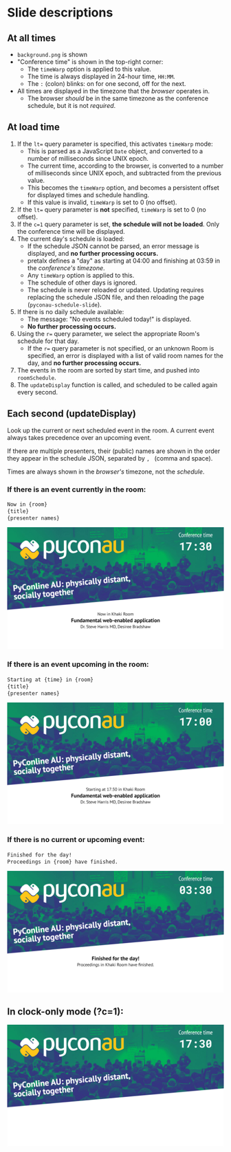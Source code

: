 # Slide descriptions

## At all times

* `background.png` is shown
* "Conference time" is shown in the top-right corner:
  * The `timeWarp` option is applied to this value.
  * The time is always displayed in 24-hour time, `HH:MM`.
  * The `:` (colon) blinks: on for one second, off for the next.
* All times are displayed in the timezone that the _browser_ operates in.
  * The browser _should_ be in the same timezone as the conference schedule, but it is not _required_.

## At load time

1. If the `lt=` query parameter is specified, this activates `timeWarp` mode:
   * This is parsed as a JavaScript `Date` object, and converted to a number of milliseconds since UNIX epoch.
   * The current time, according to the browser, is converted to a number of milliseconds since UNIX epoch, and subtracted from the previous value.
   * This becomes the `timeWarp` option, and becomes a persistent offset for displayed times and schedule handling.
   * If this value is invalid, `timeWarp` is set to 0 (no offset).
2. If the `lt=` query parameter is **not** specified, `timeWarp` is set to 0 (no offset).
3. If the `c=1` query parameter is set, **the schedule will not be loaded**.  Only the conference time will be displayed.
4. The current day's schedule is loaded:
   * If the schedule JSON cannot be parsed, an error message is displayed, and **no further processing occurs.**
   * pretalx defines a "day" as starting at 04:00 and finishing at 03:59 in the _conference's timezone_.
   * Any `timeWarp` option is applied to this.
   * The schedule of other days is ignored.
   * The schedule is never reloaded or updated.  Updating requires replacing the schedule JSON file, and then reloading the page (`pyconau-schedule-slide`).
5. If there is no daily schedule available:
   * The message: "No events scheduled today!" is displayed.
   * **No further processing occurs.**
6. Using the `r=` query parameter, we select the appropriate Room's schedule for that day.
   * If the `r=` query parameter is not specified, or an unknown Room is specified, an error is displayed with a list of valid room names for the day, and **no further processing occurs.**
7. The events in the room are sorted by start time, and pushed into `roomSchedule`.
8. The `updateDisplay` function is called, and scheduled to be called again every second.

## Each second (updateDisplay)

Look up the current or next scheduled event in the room.  A current event always takes precedence over an upcoming event.

If there are multiple presenters, their (public) names are shown in the order they appear in the schedule JSON, separated by `, ` (comma and space).

Times are always shown in the _browser's_ timezone, not the _schedule_.

### If there is an event currently in the room:

```
Now in {room}
{title}
{presenter names}
```

![screenshot - current event](./screenshots/schedule-now.png)
  
### If there is an event upcoming in the room:

```
Starting at {time} in {room}
{title}
{presenter names}
```

![screenshot - upcoming event](./screenshots/schedule-next.png)

### If there is no current or upcoming event:
  
```
Finished for the day!
Proceedings in {room} have finished.
```

![screenshot - finished for day](./screenshots/schedule-finished.png)

## In clock-only mode (?c=1):

![screenshot - clock only](./screenshots/clock-only.png)
